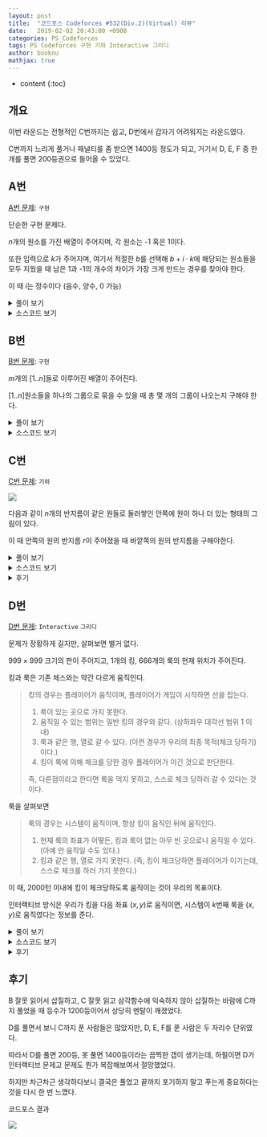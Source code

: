 ```yaml
---
layout: post
title:  "코드포스 Codeforces #532(Div.2)(Virtual) 리뷰"
date:   2019-02-02 20:43:00 +0900
categories: PS_Codeforces
tags: PS Codeforces 구현 기하 Interactive 그리디
author: booknu
mathjax: true
---
```


* content
{:toc}

## 개요
이번 라운드는 전형적인 C번까지는 쉽고, D번에서 갑자기 어려워지는 라운드였다.

C번까지 느리게 풀거나 패널티를 좀 받으면 1400등 정도가 되고, 거기서 D, E, F 중 한 개를 풀면 200등권으로 들어올 수 있었다.

## A번
[A번 문제](http://codeforces.com/contest/1100/problem/A): `구현`

단순한 구현 문제다.

$n$개의 원소를 가진 배열이 주어지며, 각 원소는 -1 혹은 1이다.

또한 입력으로 $k$가 주어지며, 여기서 적절한 $b$를 선택해 $b+i \cdot k$에 해당되는 원소들을 모두 지웠을 때 남은 1과 -1의 개수의 차이가 가장 크게 만드는 경우를 찾아야 한다.

이 때 $i$는 정수이다 (음수, 양수, 0 가능)

<details>
<summary>풀이 보기</summary>
<div markdown="1">

문제 조건을 잘 봐야 하는데, $i$는 음, 양, 0 모두가 가능한 정수이다.

즉, b가 아무리 크더라도 b를 포함한 그 이전, 이후 모두가 지워져야 한다는 것이다.

이것만 조심하면 문제에서 설명 된 그대로 시뮬레이팅 하며 답을 찾으면 된다.

</div>
</details>

<details>
<summary>소스코드 보기</summary>
<div markdown="1">

```cpp
#include <bits/stdc++.h>
using namespace std;

#ifdef LOCAL_BOOKNU
#define debug(...) cerr << "[" << #__VA_ARGS__ << "]:", debug_out(__VA_ARGS__)
#else
#define debug(...) 42
#endif

// ........................macro.......................... //
#define FOR(i, f, n) for(int (i) = (f); (i) < (int)(n); ++(i))
#define RFOR(i, f, n) for(int (i) = (f); (i) >= (int)(n); --(i))
#define pb push_back
#define emb emplace_back
#define fi first
#define se second
#define ENDL '\n'
#define sz(A) (int)(A).size()
#define ALL(A) A.begin(), A.end()
#define UNIQUE(c) (c).resize(unique(ALL(c)) - (c).begin())
#define next next9876
#define prev prev1234
typedef pair<int, int> ii;
typedef pair<int, ii> iii;
typedef vector<int> vi;
typedef vector<vi> vvi;
typedef vector<ii> vii;
typedef vector<vii> vvii;
typedef long long i64;
typedef unsigned long long ui64;
// inline i64 GCD(i64 a, i64 b) { if(b == 0) return a; return GCD(b, a % b); }
inline int getidx(const vi& ar, int x) { return lower_bound(ALL(ar), x) - ar.begin(); } // 좌표 압축에 사용: 정렬된 ar에서 x의 idx를 찾음
inline i64 GCD(i64 a, i64 b) { i64 n; if(a < b) swap(a, b); while(b != 0) { n = a % b; a = b; b = n; } return a; }
inline i64 LCM(i64 a, i64 b) { if(a == 0 || b == 0) return GCD(a, b); return a / GCD(a, b) * b; }
inline i64 CEIL(i64 n, i64 d) { return n / d + (i64)(n % d != 0); } // 음수일 때 이상하게 작동할 수 있음.
inline i64 ROUND(i64 n, i64 d) { return n / d + (i64)((n % d) * 2 >= d); }
inline i64 POW(i64 a, i64 n) {
	assert(0 <= n);
	i64 ret;
	for(ret = 1; n; a = a*a, n /= 2) { if(n%2) ret *= a; }
	return ret;
}
template <class T>
ostream& operator<<(ostream& os, vector<T> v) {
	os << "[";
	int cnt = 0;
	for(auto vv : v) { os << vv; if(++cnt < v.size()) os << ","; }
	return os << "]";
}
template <class T>
ostream& operator<<(ostream& os, set<T> v) {
	os << "[";
	int cnt = 0;
	for(auto vv : v) { os << vv; if(++cnt < v.size()) os << ","; }
	return os << "]";
}
template <class L, class R>
ostream& operator<<(ostream& os, pair<L, R> p) { return os << "(" << p.fi << "," << p.se << ")"; }
void debug_out() { cerr << endl; }
template <typename Head, typename... Tail>
void debug_out(Head H, Tail... T) { cerr << " " << H, debug_out(T...); }
// ....................................................... //

const int MAXN = 1e2;
int n, k, a, b, ar[MAXN];
void input() {
	cin >> n >> k;
	FOR(i, 0, n) {
		cin >> ar[i];
		if(ar[i] == 1) ++a;
		else ++b;
	}
}

int solve() {
	int ans = 0;
	FOR(i, 0, k) {
		int ca = a, cb = b;
		for(int j = i; j < n; j += k) {
			if(ar[j] == 1) --ca;
			else --cb;
		}
		ans = max(ans, abs(ca-cb));
	}
	cout << ans << ENDL;
	return 0;
}

// ................. main .................. //
void execute() {
	input(), solve();
}

int main(void) {
#ifdef LOCAL_BOOKNU
	freopen("input.txt", "r", stdin);
	// freopen("out.txt", "w", stdout);
#endif
	cin.tie(0), ios_base::sync_with_stdio(false);
	execute();
	return 0;
}
// ......................................... //
```

</div>
</details>

## B번
[B번 문제](http://codeforces.com/contest/1100/problem/B): `구현`

$m$개의 $[1..n]$들로 이루어진 배열이 주어진다.

$[1..n]$원소들을 하나의 그룹으로 묶을 수 있을 때 총 몇 개의 그룹이 나오는지 구해야 한다.

<details>
<summary>풀이 보기</summary>
<div markdown="1">

그냥 크기 $n$짜리 배열을 0으로 초기화 한 후 각 수가 몇 번씩 등장하는 지를 센 다음 $min(cnt[1..n])$을 구하면 된다.

그런데 나는 처음에 문제를 잘못 보고 잘못된 코드를 바탕으로 코드를 짰기 때문에 이상하게 구현이 됐다.

</div>
</details>

<details>
<summary>소스코드 보기</summary>
<div markdown="1">

```cpp
#include <bits/stdc++.h>
using namespace std;

#ifdef LOCAL_BOOKNU
#define debug(...) cerr << "[" << #__VA_ARGS__ << "]:", debug_out(__VA_ARGS__)
#else
#define debug(...) 42
#endif

// ........................macro.......................... //
#define FOR(i, f, n) for(int (i) = (f); (i) < (int)(n); ++(i))
#define RFOR(i, f, n) for(int (i) = (f); (i) >= (int)(n); --(i))
#define pb push_back
#define emb emplace_back
#define fi first
#define se second
#define ENDL '\n'
#define sz(A) (int)(A).size()
#define ALL(A) A.begin(), A.end()
#define UNIQUE(c) (c).resize(unique(ALL(c)) - (c).begin())
#define next next9876
#define prev prev1234
typedef pair<int, int> ii;
typedef pair<int, ii> iii;
typedef vector<int> vi;
typedef vector<vi> vvi;
typedef vector<ii> vii;
typedef vector<vii> vvii;
typedef long long i64;
typedef unsigned long long ui64;
// inline i64 GCD(i64 a, i64 b) { if(b == 0) return a; return GCD(b, a % b); }
inline int getidx(const vi& ar, int x) { return lower_bound(ALL(ar), x) - ar.begin(); } // 좌표 압축에 사용: 정렬된 ar에서 x의 idx를 찾음
inline i64 GCD(i64 a, i64 b) { i64 n; if(a < b) swap(a, b); while(b != 0) { n = a % b; a = b; b = n; } return a; }
inline i64 LCM(i64 a, i64 b) { if(a == 0 || b == 0) return GCD(a, b); return a / GCD(a, b) * b; }
inline i64 CEIL(i64 n, i64 d) { return n / d + (i64)(n % d != 0); } // 음수일 때 이상하게 작동할 수 있음.
inline i64 ROUND(i64 n, i64 d) { return n / d + (i64)((n % d) * 2 >= d); }
inline i64 POW(i64 a, i64 n) {
	assert(0 <= n);
	i64 ret;
	for(ret = 1; n; a = a*a, n /= 2) { if(n%2) ret *= a; }
	return ret;
}
template <class T>
ostream& operator<<(ostream& os, vector<T> v) {
	os << "[";
	int cnt = 0;
	for(auto vv : v) { os << vv; if(++cnt < v.size()) os << ","; }
	return os << "]";
}
template <class T>
ostream& operator<<(ostream& os, set<T> v) {
	os << "[";
	int cnt = 0;
	for(auto vv : v) { os << vv; if(++cnt < v.size()) os << ","; }
	return os << "]";
}
template <class L, class R>
ostream& operator<<(ostream& os, pair<L, R> p) { return os << "(" << p.fi << "," << p.se << ")"; }
void debug_out() { cerr << endl; }
template <typename Head, typename... Tail>
void debug_out(Head H, Tail... T) { cerr << " " << H, debug_out(T...); }
// ....................................................... //

const int MAXN = 1e5+10;
int n, m, ar[MAXN], vis[MAXN], cc[MAXN];
void input() {
	cin >> n >> m;
	FOR(i, 0, m) cin >> ar[i];
}

int solve() {
	int sta = 0;
	string ans;
	FOR(i, 0, m) {
		++cc[++vis[ar[i]]];
		if(cc[sta+1] == n) {
			++sta;
			ans.pb('1');
		} else ans.pb('0');
	}
	cout << ans << ENDL;
	return 0;
}

// ................. main .................. //
void execute() {
	input(), solve();
}

int main(void) {
#ifdef LOCAL_BOOKNU
	freopen("input.txt", "r", stdin);
	// freopen("out.txt", "w", stdout);
#endif
	cin.tie(0), ios_base::sync_with_stdio(false);
	execute();
	return 0;
}
// ......................................... //
```

</div>
</details>

## C번
[C번 문제](http://codeforces.com/contest/1100/problem/C): `기하`

![]({{site.url}}/img/190202_CF532/C.png)

다음과 같이 $n$개의 반지름이 같은 원들로 둘러쌓인 안쪽에 원이 하나 더 있는 형태의 그림이 있다.

이 때 안쪽의 원의 반지름 $r$이 주어졌을 때 바깥쪽의 원의 반지름을 구해야한다.


<details>
<summary>풀이 보기</summary>
<div markdown="1">

![]({{site.url}}/img/190202_CF532/C_tutorial.png)

위 그림을 보면 바깥쪽 원의 중심을 이으면 정$n$각형이 나온다는 것을 알 수 있다.

또한 정$n$각형은 $n$개의 안쪽 이등변삼각형으로 이루어진다는 것을 이용하면 삼각함수를 이용해 안쪽 원의 반지름을 구할 수 있다.

위 그림에서 반으로 쪼개진 직각삼각형 쪽을 보면 파란색 변은 우리가 구해야 할 $x$, 연두색 변은 $x+r$이다.

따라서 $(x+r)\cos\theta = x$이고, 식을 전개하면 $x = \frac{r\cdot\cos\theta}{1-\cos\theta}$가 된다.

$\theta$는 정다각형의 한 내각의 반이므로 문제 없이 구할 수 있다.

</div>
</details>

<details>
<summary>소스코드 보기</summary>
<div markdown="1">

```cpp
#define _USE_MATH_DEFINES
#include <bits/stdc++.h>
using namespace std;

#ifdef LOCAL_BOOKNU
#define debug(...) cerr << "[" << #__VA_ARGS__ << "]:", debug_out(__VA_ARGS__)
#else
#define debug(...) 42
#endif

// ........................macro.......................... //
#define FOR(i, f, n) for(int (i) = (f); (i) < (int)(n); ++(i))
#define RFOR(i, f, n) for(int (i) = (f); (i) >= (int)(n); --(i))
#define pb push_back
#define emb emplace_back
#define fi first
#define se second
#define ENDL '\n'
#define sz(A) (int)(A).size()
#define ALL(A) A.begin(), A.end()
#define UNIQUE(c) (c).resize(unique(ALL(c)) - (c).begin())
#define next next9876
#define prev prev1234
typedef pair<int, int> ii;
typedef pair<int, ii> iii;
typedef vector<int> vi;
typedef vector<vi> vvi;
typedef vector<ii> vii;
typedef vector<vii> vvii;
typedef long long i64;
typedef unsigned long long ui64;
// inline i64 GCD(i64 a, i64 b) { if(b == 0) return a; return GCD(b, a % b); }
inline int getidx(const vi& ar, int x) { return lower_bound(ALL(ar), x) - ar.begin(); } // 좌표 압축에 사용: 정렬된 ar에서 x의 idx를 찾음
inline i64 GCD(i64 a, i64 b) { i64 n; if(a < b) swap(a, b); while(b != 0) { n = a % b; a = b; b = n; } return a; }
inline i64 LCM(i64 a, i64 b) { if(a == 0 || b == 0) return GCD(a, b); return a / GCD(a, b) * b; }
inline i64 CEIL(i64 n, i64 d) { return n / d + (i64)(n % d != 0); } // 음수일 때 이상하게 작동할 수 있음.
inline i64 ROUND(i64 n, i64 d) { return n / d + (i64)((n % d) * 2 >= d); }
inline i64 POW(i64 a, i64 n) {
	assert(0 <= n);
	i64 ret;
	for(ret = 1; n; a = a*a, n /= 2) { if(n%2) ret *= a; }
	return ret;
}
template <class T>
ostream& operator<<(ostream& os, vector<T> v) {
	os << "[";
	int cnt = 0;
	for(auto vv : v) { os << vv; if(++cnt < v.size()) os << ","; }
	return os << "]";
}
template <class T>
ostream& operator<<(ostream& os, set<T> v) {
	os << "[";
	int cnt = 0;
	for(auto vv : v) { os << vv; if(++cnt < v.size()) os << ","; }
	return os << "]";
}
template <class L, class R>
ostream& operator<<(ostream& os, pair<L, R> p) { return os << "(" << p.fi << "," << p.se << ")"; }
void debug_out() { cerr << endl; }
template <typename Head, typename... Tail>
void debug_out(Head H, Tail... T) { cerr << " " << H, debug_out(T...); }
// ....................................................... //

double n, r;
void input() {
	cin >> n >> r;
}

int solve() {
	double st = 1.0*(n-2)/n/2.0;
	double coss = cos(M_PI * st);
	cout.precision(10);
	cout << r*coss / (1-coss) << ENDL;
	return 0;
}

// ................. main .................. //
void execute() {
	input(), solve();
}

int main(void) {
#ifdef LOCAL_BOOKNU
	freopen("input.txt", "r", stdin);
	// freopen("out.txt", "w", stdout);
#endif
	cin.tie(0), ios_base::sync_with_stdio(false);
	execute();
	return 0;
}
// ......................................... //
```

</div>
</details>

<details>
<summary>후기</summary>
<div markdown="1">

처음에 주어진 반지름 $r$이 바깥 원의 반지름인줄 알고 구현을 했다가 예제가 이상하게 나와서 당황했다.

또한 $\cos(x)$에 $x$를 라디안 형태($x\pi$)로 줘야 했지만, 실수로 $\pi$를 곱하지 않은 각도를 줘버려서 이상한 결과가 나와서 시간을 많이 버렸다.

</div>
</details>

## D번
[D번 문제](http://codeforces.com/contest/1100/problem/A): `Interactive` `그리디`

문제가 장황하게 길지만, 살펴보면 별거 없다.

$999\times999$ 크기의 판이 주어지고, $1$개의 킹, $666$개의 룩의 현재 위치가 주어진다.

킹과 룩은 기존 체스와는 약간 다르게 움직인다.

> 킹의 경우는 플레이어가 움직이며, 플레이어가 게임이 시작하면 선을 잡는다.
> 
> 1. 룩이 있는 곳으로 가지 못한다.
> 2. 움직일 수 있는 범위는 일반 킹의 경우와 같다. (상하좌우 대각선 범위 1 이내)
> 3. 룩과 같은 행, 열로 갈 수 있다. (이런 경우가 우리의 최종 목적(체크 당하기)이다.)
> 4. 킹이 룩에 의해 체크를 당한 경우 플레이어가 이긴 것으로 판단한다.
>
> 즉, 다른점이라고 한다면 룩을 먹지 못하고, 스스로 체크 당하러 갈 수 있다는 것이다.

룩을 살펴보면

> 룩의 경우는 시스템이 움직이며, 항상 킹이 움직인 뒤에 움직인다.
>
> 1. 현재 룩의 좌표가 어떻든, 킹과 룩이 없는 아무 빈 곳으로나 움직일 수 있다. (아예 안 움직일 수도 있다.)
> 2. 킹과 같은 행, 열로 가지 못한다. (즉, 킹이 체크당하면 플레이어가 이기는데, 스스로 체크를 하러 가지 못한다.)

이 때, $2000$턴 이내에 킹이 체크당하도록 움직이는 것이 우리의 목표이다.

인터랙티브 방식은 우리가 킹을 다음 좌표 $(x, y)$로 움직이면, 시스템이 $k$번째 룩을 $(x, y)$로 움직였다는 정보를 준다.

<details>
<summary>풀이 보기</summary>
<div markdown="1">

룩의 2번 조건 때문에 킹이 스스로 룩의 범위로 들어가지 않는 한 운 좋게 룩이 와줘서 이기는 경우는 없다.

또한 룩의 공격범위에 들어간다고 생각하지 말고, 룩은 아무 기능도 안 하고 움직이기만 하는데 킹이 룩의 공격범위를 갖고 룩을 잡으러 다닌다고 생각해보자.

시스템이 영리하게 플레이한다고 가정했을 때 룩에게 점점 다가갈 때 도망을 갈 수단이 없어야 이길 수 있다.

이것을 위해 룩은 아무 좌표로나 이동할 수 있다는 사기성을 지니고 있지만, 한 턴에 한 개의 룩 밖에 움직이지 못한다는 약점을 이용해야 한다.

그러려면 킹이 점점 룩들을 몰아넣어 놓고 조여가는 것이 가장 이상적일 것이다.

그 중에서도 가장 좋은 방법은 킹이 맵의 정중앙$(500, 500)$에서 시작하는 것이고, 아래와 같이 한 쪽 대각선으로 움직이며 조여가게 하는 것이다.

![]({{site.url}}/img/190202_CF532/D_tutorial.png)

일단 한 쪽 대각선으로 쭉 움직이는 것은 알겠는데, 네 대각선 방향 중 어느 곳으로 움직여야 할까?

해당 대각선으로 움직이고 있다고 가정할 경우, 최악의 경우는 시스템이 조여지는 범위 내의 룩들을 모두 대각선의 반대방향으로 이동시켜버리는 것이다.

즉, 그림에서 파란색 부분을 대각선 반대 방향의 흰색으로 움직이는 경우이다.

이런 최악의 경우를 생각하면, 플레이어는 킹을 최대한 조여지는 대상 룩이 많은 대각선 방향으로 움직여야 한다.

즉, 파란색 부분에 룩들이 가장 많이 포함되는 방향으로 이동해야 한다는 것이다.

이런 방법으로 반드시 킹은 체크 당할 기회가 있다는 것은 아래와 같이 쉽게 증명할 수 있다.

> [ 증명 ]
> 
> 룩은 총 $666$개인데, 킹을 정중앙으로 놓았을 때 정말 운이 좋지 않은 경우는 4방향 모두 고르게 룩이 분포되는 것일 것이다.
>
> 그렇게 되면 어떤 방향으로 조이든 총 룩의 $\frac{3}{4}$밖에 조이는 대상이 되지 않지만,  $666 \cdot \frac{3}{4} = 499.5$이므로 킹이 대각선 끝까지 갈 동안 499번의 움직임을 소모한다는 것을 감안하면 무조건 킹은 체크 당할 기회가 있는 것이다.

이동할 대각선을 구하는 것에 대한 구현은 약간 트릭을 사용해서 구현했는데 봐두면 좋을 것 같다.

</div>
</details>

<details>
<summary>소스코드 보기</summary>
<div markdown="1">

```cpp
#include <bits/stdc++.h>
using namespace std;

#ifdef LOCAL_BOOKNU
#define debug(...) cerr << "[" << #__VA_ARGS__ << "]:", debug_out(__VA_ARGS__)
#else
#define debug(...) 42
#endif

// ........................macro.......................... //
#define FOR(i, f, n) for(int (i) = (f); (i) < (int)(n); ++(i))
#define RFOR(i, f, n) for(int (i) = (f); (i) >= (int)(n); --(i))
#define pb push_back
#define emb emplace_back
#define fi first
#define se second
#define ENDL '\n'
#define sz(A) (int)(A).size()
#define ALL(A) A.begin(), A.end()
#define UNIQUE(c) (c).resize(unique(ALL(c)) - (c).begin())
#define next next9876
#define prev prev1234
typedef pair<int, int> ii;
typedef pair<int, ii> iii;
typedef vector<int> vi;
typedef vector<vi> vvi;
typedef vector<ii> vii;
typedef vector<vii> vvii;
typedef long long i64;
typedef unsigned long long ui64;
// inline i64 GCD(i64 a, i64 b) { if(b == 0) return a; return GCD(b, a % b); }
inline int getidx(const vi& ar, int x) { return lower_bound(ALL(ar), x) - ar.begin(); } // 좌표 압축에 사용: 정렬된 ar에서 x의 idx를 찾음
inline i64 GCD(i64 a, i64 b) { i64 n; if(a < b) swap(a, b); while(b != 0) { n = a % b; a = b; b = n; } return a; }
inline i64 LCM(i64 a, i64 b) { if(a == 0 || b == 0) return GCD(a, b); return a / GCD(a, b) * b; }
inline i64 CEIL(i64 n, i64 d) { return n / d + (i64)(n % d != 0); } // 음수일 때 이상하게 작동할 수 있음.
inline i64 ROUND(i64 n, i64 d) { return n / d + (i64)((n % d) * 2 >= d); }
inline i64 POW(i64 a, i64 n) {
	assert(0 <= n);
	i64 ret;
	for(ret = 1; n; a = a*a, n /= 2) { if(n%2) ret *= a; }
	return ret;
}
template <class T>
ostream& operator<<(ostream& os, vector<T> v) {
	os << "[";
	int cnt = 0;
	for(auto vv : v) { os << vv; if(++cnt < v.size()) os << ","; }
	return os << "]";
}
template <class T>
ostream& operator<<(ostream& os, set<T> v) {
	os << "[";
	int cnt = 0;
	for(auto vv : v) { os << vv; if(++cnt < v.size()) os << ","; }
	return os << "]";
}
template <class L, class R>
ostream& operator<<(ostream& os, pair<L, R> p) { return os << "(" << p.fi << "," << p.se << ")"; }
void debug_out() { cerr << endl; }
template <typename Head, typename... Tail>
void debug_out(Head H, Tail... T) { cerr << " " << H, debug_out(T...); }
// ....................................................... //

const int MAXN = 1e3;
const int dy[4] = { 1, 1, -1, -1 }, dx[4] = { 1, -1, 1, -1 };
int ky, kx, cc[4], ry[MAXN], rx[MAXN], m[MAXN][MAXN];
void input() {
	cin >> kx >> ky;
	m[ky][kx] = -1;
	FOR(i, 1, 667) cin >> rx[i] >> ry[i], m[ry[i]][rx[i]] = i;
}

bool moverock() {
	int k, y, x; cin >> k >> x >> y;
	if(k == -1 && y == -1 && x == -1) return true;
	m[ry[k]][rx[k]] = 0;
	m[y][x] = k;
	ry[k] = y, rx[k] = x;
	return false;
}

bool moveking(int y, int x) {
	if(m[y][x] != 0) return false;
	m[ky][kx] = 0;
	m[y][x] = -1;
	ky = y, kx = x;
	cout << kx << ' ' << ky << ENDL;
	return true;
}

int solve() {
	// 일단 king 중앙으로 옮기기
	while(ky != 500 || kx != 500) {
		int ny = ky == 500 ? ky : ky + (500-ky)/abs(500-ky), nx = kx == 500 ? kx : kx + (500-kx)/abs(500-kx);
		if(!moveking(ny, nx)) assert(moveking(ky, nx));
		if(moverock()) return 0;
	}
	// 반대방향 구하기
	FOR(i, 0, 500) FOR(j, 0, 1000) if(m[i][j] != 0) ++cc[j < 500 ? 0 : 1];
	FOR(i, 501, 1000) FOR(j, 0, 1000) if(m[i][j] != 0) ++cc[j < 500 ? 2 : 3];
	int md = min_element(cc, cc+4) - cc;
	// 대각선으로 이동
	while(1) {
		int ny = ky + dy[md], nx = kx + dx[md];
		if(!moveking(ny, nx)) assert(moveking(ky, nx));
		if(moverock()) return 0;
	}
	return 0;
}

// ................. main .................. //
void execute() {
	input(), solve();
}

int main(void) {
#ifdef LOCAL_BOOKNU
	freopen("input.txt", "r", stdin);
	// freopen("out.txt", "w", stdout);
#endif
	execute();
	return 0;
}
// ......................................... //
```

</div>
</details>

<details>
<summary>후기</summary>
<div markdown="1">


처음에는 아래와 같이 실수로 $1,000$을 $100$으로 적는 바람에 런타임 에러가 발생해서 첫 번째로 멘탈이 깨졌고,

```cpp
FOR(i, 501, 100)
...
```

두 번째 제출 때는 dy, dx를 잘못 적어서 엉뚱한 대각선으로 이동하는 바람에 WA가 발생해서 두 번째로 멘탈이 깨졌다.

```cpp
const int dy[4] = { 1, -1, 1, -1 }, dx[4] = { 1, 1, -1, -1 };
```

다행히 라운드가 끝나기 12분 전에 실수를 찾아 고쳐서 AC를 받았지만, 딱히 테스트 할 방법이 없는 인터랙티브 문제에서 AC가 안 뜨면 너무 답답한 것 같다.

</div>
</details>

## 후기

B 잘못 읽어서 삽질하고, C 잘못 읽고 삼각함수에 익숙하지 않아 삽질하는 바람에 C까지 풀었을 때 등수가 $1200$등이어서 상당히 멘탈이 깨졌었다.

D를 풀면서 보니 C까지 푼 사람들은 많았지만, D, E, F를 푼 사람은 두 자리수 단위였다.

따라서 D를 풀면 $200$등, 못 풀면 $1400$등이라는 끔찍한 갭이 생기는데, 하필이면 D가 인터랙티브 문제고 문제도 뭔가 복잡해보여서 절망했었다.

하지만 차근차근 생각하다보니 결국은 풀었고 끝까지 포기하지 말고 푸는게 중요하다는 것을 다시 한 번 느꼈다.

코드포스 결과

![]({{site.url}}/img/190202_CF532/rating.png)